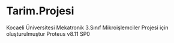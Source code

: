 # Tarim.Projesi
Kocaeli Üniversitesi Mekatronik 3.Sınıf Mikroişlemciler Projesi için oluşturulmuştur
Proteus v8.11 SP0
